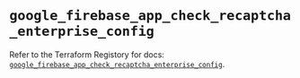 # `google_firebase_app_check_recaptcha_enterprise_config`

Refer to the Terraform Registory for docs: [`google_firebase_app_check_recaptcha_enterprise_config`](https://registry.terraform.io/providers/hashicorp/google-beta/5.29.0/docs/resources/google_firebase_app_check_recaptcha_enterprise_config).
